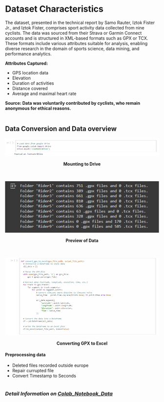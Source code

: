 # Dataset Characteristics   

The dataset, presented in the technical report by Samo Rauter, Iztok Fister Jr., and Iztok Fister, comprises sport activity data collected from nine cyclists. The data was sourced from their Strava or Garmin Connect accounts and is structured in XML-based formats such as GPX or TCX. These formats include various attributes suitable for analysis, enabling diverse research in the domain of sports science, data mining, and performance analytics.

**Attributes Captured:**
- GPS location data
- Elevation
- Duration of activities
- Distance covered
- Average and maximal heart rate

**Source: Data was voluntarily contributed by cyclists, who remain anonymous for ethical reasons.**
<br></br>
## Data Conversion and Data overview 

<div align="center">
  <img src="Misc/mounting to drive.png" alt="Figure 1: Description of the image" width="900">
  <p><strong>Mounting to Drive</strong></p>
</div>
<br></br>
<div align="center">
  <img src="Misc/Preview of Data.png" alt="Figure 1: Description of the image" width="900">
  <p><strong>Preview of Data</strong></p>
</div>
<br></br>
<div align="center">
  <img src="Misc/Convert GPX to xlsx.png" alt="Figure 1: Description of the image" width="900">
  <p><strong>Converting GPX to Excel</strong></p>
</div>

#### Preprocessing data
- Deleted files recorded outside europe
- Repair currupted file
- Convert Timestamp to Seconds
<br></br>

### *Detail Information on [Colab_Notebook_Data](preprocessing.ipynb)*

